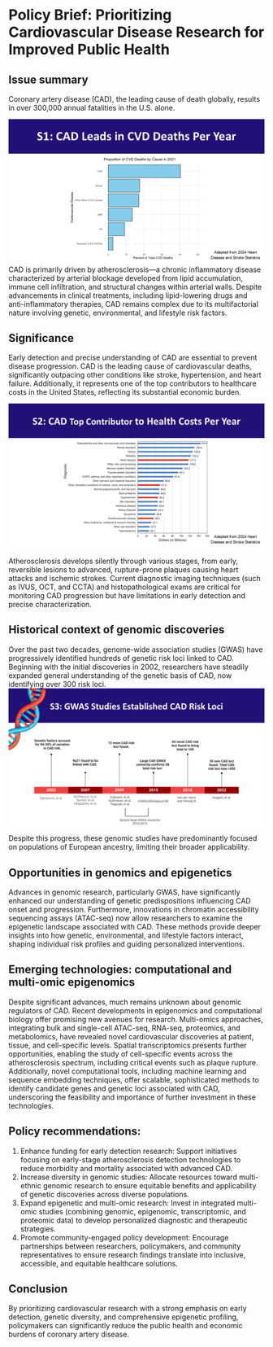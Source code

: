 # Policy Brief: Prioritizing Cardiovascular Disease Research for Improved Public Health

## Issue summary

Coronary artery disease (CAD), the leading cause of death globally, results in over 300,000 annual fatalities in the U.S. alone. 

![Figure S1: Coronary artery disease (CAD) leads in cardiovascular deaths per year. Bar chart illustrating the percent of total cardiovascular disease (CVD)-related deaths per disease type. Coronary Heart Disease (CHD) contributes to the highest proportion of CVD deaths per year at over 40%. Adapted from American Heart Association 2024 Heart Disease and Stroke Statistics.](../fig/S1.PNG)
CAD is primarily driven by atherosclerosis—a chronic inflammatory disease characterized by arterial blockage developed from lipid accumulation, immune cell infiltration, and structural changes within arterial walls. Despite advancements in clinical treatments, including lipid-lowering drugs and anti-inflammatory therapies, CAD remains complex due to its multifactorial nature involving genetic, environmental, and lifestyle risk factors.

## Significance

Early detection and precise understanding of CAD are essential to prevent disease progression. CAD is the leading cause of cardiovascular deaths, significantly outpacing other conditions like stroke, hypertension, and heart failure. Additionally, it represents one of the top contributors to healthcare costs in the United States, reflecting its substantial economic burden.

![Figure S2: CAD is a top contributor to health costs per year. Bar chart highlights clinical diagnoses and their contributions to health costs in billions, with heart disease among the top five contributors at approximately 117 billion/yr. From American Heart Association 2024 Heart Disease and Stroke Statistics](../fig/S2.PNG)


Atherosclerosis develops silently through various stages, from early, reversible lesions to advanced, rupture-prone plaques causing heart attacks and ischemic strokes. Current diagnostic imaging techniques (such as IVUS, OCT, and CCTA) and histopathological exams are critical for monitoring CAD progression but have limitations in early detection and precise characterization.

## Historical context of genomic discoveries

Over the past two decades, genome-wide association studies (GWAS) have progressively identified hundreds of genetic risk loci linked to CAD. Beginning with the initial discoveries in 2002, researchers have steadily expanded general understanding of the genetic basis of CAD, now identifying over 300 risk loci. 
![Figure S3: CAD genomic studies have rapidly increased. Timeline of genome wide association studies (GWAS) of CAD have led to improved understanding of genetic factors and risk variants associated with greater risk of developing CAD.](../fig/S3.PNG) 
Despite this progress, these genomic studies have predominantly focused on populations of European ancestry, limiting their broader applicability.

## Opportunities in genomics and epigenetics

Advances in genomic research, particularly GWAS, have significantly enhanced our understanding of genetic predispositions influencing CAD onset and progression. Furthermore, innovations in chromatin accessibility sequencing assays (ATAC-seq) now allow researchers to examine the epigenetic landscape associated with CAD. These methods provide deeper insights into how genetic, environmental, and lifestyle factors interact, shaping individual risk profiles and guiding personalized interventions.

## Emerging technologies: computational and multi-omic epigenomics

Despite significant advances, much remains unknown about genomic regulators of CAD. Recent developments in epigenomics and computational biology offer promising new avenues for research. Multi-omics approaches, integrating bulk and single-cell ATAC-seq, RNA-seq, proteomics, and metabolomics, have revealed novel cardiovascular discoveries at patient, tissue, and cell-specific levels. Spatial transcriptomics presents further opportunities, enabling the study of cell-specific events across the atherosclerosis spectrum, including critical events such as plaque rupture. Additionally, novel computational tools, including machine learning and sequence embedding techniques, offer scalable, sophisticated methods to identify candidate genes and genetic loci associated with CAD, underscoring the feasibility and importance of further investment in these technologies.

## Policy recommendations:

1. Enhance funding for early detection research: Support initiatives focusing on early-stage atherosclerosis detection technologies to reduce morbidity and mortality associated with advanced CAD.
2. Increase diversity in genomic studies: Allocate resources toward multi-ethnic genomic research to ensure equitable benefits and applicability of genetic discoveries across diverse populations.
3. Expand epigenetic and multi-omic research: Invest in integrated multi-omic studies (combining genomic, epigenomic, transcriptomic, and proteomic data) to develop personalized diagnostic and therapeutic strategies.
4. Promote community-engaged policy development: Encourage partnerships between researchers, policymakers, and community representatives to ensure research findings translate into inclusive, accessible, and equitable healthcare solutions.

## Conclusion

By prioritizing cardiovascular research with a strong emphasis on early detection, genetic diversity, and comprehensive epigenetic profiling, policymakers can significantly reduce the public health and economic burdens of coronary artery disease.
